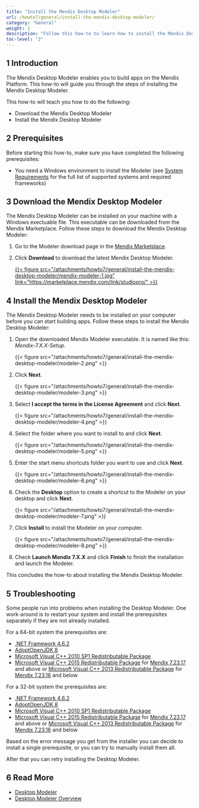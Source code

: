 ```yaml
---
title: "Install the Mendix Desktop Modeler"
url: /howto7/general/install-the-mendix-desktop-modeler/
category: "General"
weight: 1
description: "Follow this how-to to learn how to install the Mendix Desktop Modeler."
toc-level: "2"
---
```


## 1 Introduction

The Mendix Desktop Modeler enables you to build apps on the Mendix Platform. This how-to will guide you through the steps of installing the Mendix Desktop Modeler.

This how-to will teach you how to do the following:

* Download the Mendix Desktop Modeler
* Install the Mendix Desktop Modeler

## 2 Prerequisites

Before starting this how-to, make sure you have completed the following prerequisites:

* You need a Windows environment to install the Modeler (see [System Requirements](/refguide7/system-requirements/) for the full list of supported systems and required frameworks)

## 3 Download the Mendix Desktop Modeler

The Mendix Desktop Modeler can be installed on your machine with a Windows exectuable file. This executable can be downloaded from the Mendix Marketplace. Follow these steps to download the Mendix Desktop Modeler:

1. Go to the Modeler download page in the [Mendix Marketplace](https://marketplace.mendix.com/link/studiopro/).
2. Click **Download** to download the latest Mendix Desktop Modeler.

   [{{< figure src="/attachments/howto7/general/install-the-mendix-desktop-modeler/mendix-modeler-1.jpg" link="https://marketplace.mendix.com/link/studiopro/" >}}](https://marketplace.mendix.com/link/studiopro/)

## 4 Install the Mendix Desktop Modeler

The Mendix Desktop Modeler needs to be installed on your computer before you can start building apps. Follow these steps to install the Mendix Desktop Modeler:

1. Open the downloaded Mendix Modeler executable. It is named like this: *Mendix-7.X.X-Setup*.

    {{< figure src="/attachments/howto7/general/install-the-mendix-desktop-modeler/modeler-2.png" >}}

2. Click **Next**.

    {{< figure src="/attachments/howto7/general/install-the-mendix-desktop-modeler/modeler-3.png" >}}

3. Select **I accept the terms in the License Agreement** and click **Next**.

    {{< figure src="/attachments/howto7/general/install-the-mendix-desktop-modeler/modeler-4.png" >}}

4. Select the folder where you want to install to and click **Next**.

    {{< figure src="/attachments/howto7/general/install-the-mendix-desktop-modeler/modeler-5.png" >}}

5. Enter the start menu shortcuts folder you want to use and click **Next**.

    {{< figure src="/attachments/howto7/general/install-the-mendix-desktop-modeler/modeler-6.png" >}}

6. Check the **Desktop** option to create a shortcut to the Modeler on your desktop and click **Next**.

    {{< figure src="/attachments/howto7/general/install-the-mendix-desktop-modeler/modeler-7.png" >}}

7. Click **Install** to install the Modeler on your computer.

    {{< figure src="/attachments/howto7/general/install-the-mendix-desktop-modeler/modeler-8.png" >}}

8. Check **Launch Mendix 7.X.X** and click **Finish** to finish the installation and launch the Modeler.

This concludes the how-to about installing the Mendix Desktop Modeler.

## 5 Troubleshooting

Some people run into problems when installing the Desktop Modeler. One work-around is to restart your system and install the prerequisites separately if they are not already installed. 

For a 64-bit system the prerequisites are:

* [.NET Framework 4.6.2](https://dotnet.microsoft.com/en-us/download/dotnet-framework/net462)
* [AdoptOpenJDK 8](https://cdn.mendix.com/installer/AdoptOpenJDK/8/OpenJDK8U-jdk_x64_windows_hotspot_8u202b08.msi)
* [Microsoft Visual C++ 2010 SP1 Redistributable Package](https://download.microsoft.com/download/1/6/5/165255E7-1014-4D0A-B094-B6A430A6BFFC/vcredist_x64.exe)
* [Microsoft Visual C++ 2015 Redistributable Package](https://download.microsoft.com/download/6/A/A/6AA4EDFF-645B-48C5-81CC-ED5963AEAD48/vc_redist.x64.exe) for [Mendix 7.23.17](/releasenotes/studio-pro/7.23/#72317) and above or [Microsoft Visual C++ 2013 Redistributable Package](http://download.microsoft.com/download/2/E/6/2E61CFA4-993B-4DD4-91DA-3737CD5CD6E3/vcredist_x64.exe) for [Mendix 7.23.16](/releasenotes/studio-pro/7.23/#72316) and below

For a 32-bit system the prerequisites are:

* [.NET Framework 4.6.2](https://dotnet.microsoft.com/en-us/download/dotnet-framework/net462)
* [AdoptOpenJDK 8](https://cdn.mendix.com/installer/AdoptOpenJDK/8/OpenJDK8U-jdk_x86-32_windows_hotspot_8u202b08.msi)
* [Microsoft Visual C++ 2010 SP1 Redistributable Package](http://download.microsoft.com/download/C/6/D/C6D0FD4E-9E53-4897-9B91-836EBA2AACD3/vcredist_x86.exe)
* [Microsoft Visual C++ 2015 Redistributable Package](https://download.microsoft.com/download/6/A/A/6AA4EDFF-645B-48C5-81CC-ED5963AEAD48/vc_redist.x86.exe) for [Mendix 7.23.17](/releasenotes/studio-pro/7.23/#72317) and above or [Microsoft Visual C++ 2013 Redistributable Package](http://download.microsoft.com/download/2/E/6/2E61CFA4-993B-4DD4-91DA-3737CD5CD6E3/vcredist_x86.exe) for [Mendix 7.23.16](/releasenotes/studio-pro/7.23/#72316) and below

Based on the error message you get from the installer you can decide to install a single prerequisite, or you can try to manually install them all.

After that you can retry installing the Desktop Modeler.

## 6 Read More

* [Desktop Modeler](/refguide7/desktop-modeler/)
* [Desktop Modeler Overview](/refguide7/desktop-modeler-overview/)
